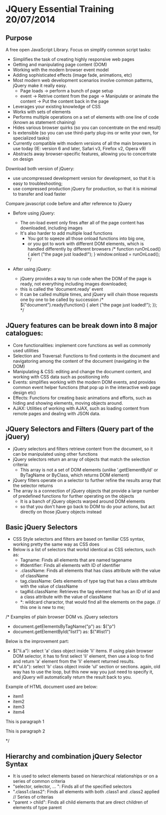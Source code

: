 JQuery Essential Training           20/07/2014
=====================

Purpose
-----------
A free open JavaScript Library. Focus on simplify common script tasks:
- Simplifies the task of creating highly responsive web pages
- Getting and manipulating page content (DOM)
- Working with the modern browser event model
- Adding sophisticated effects (image fade, animations, etc)
- Most modern web development scenarios involve common patterns, jQuery make it really easy.
    + Page loads -> perform a bunch of page setup
    + event -> Retrive content from the page -> Manipulate or animate the content -> Put the content back in the page
- Leverages your existing knowledge of CSS
- Works with sets of elements
- Performs multiple operations on a set of elements with one line of code (known as statement chaining)
- Hides various browser quirks (so you can concentrate on the end result)
- Is extensible (so you can use third-party plug-ins or write your own, for specialized tasks)
- Currently compatible with modern versions of all the main browsers in use today (IE: version 6 and later, Safari v3, Firefox v2, Opera v9)
- Abstracts away browser-specific features, allowing you to concertrate on design

Download both version of jQuery:
- use uncompressed development version for development, so that it is easy to troubleshooting;
- use compressed production jQuery for production, so that it is minimal to transfer and load faster

Compare javascript code before and after reference to jQuery
- Before using jQuery:
    + The on-load event only fires after all of the page content has downloaded, including images
    + It's also harder to add multiple load functions 
        *  You got to sqeeze all those onload functions into big one,
        *  or you got to work with different DOM elements, which is handled differently by different browsers
/*
function runOnLoad() {
    alert ("the page just loaded!");
}
window.onload = runOnLoad();
 */

- After using jQuery:
    + jQuery provides a way to run code when the DOM of the page is ready, not everything including images downloaded;
    + this is called the 'document.ready' event
    + It can be called multiple times, and jQuery will chain those requests one by one to be called by succession
/*
$("document").ready(function() {
    alert ("the page just loaded!");
});
 */

JQuery features can be break down into 8 major catalogues:
-------------------------------------------------------------------------------
- Core functionalities: implement core functions as well as commonly used utilities
- Selection and Traversal: Functions to find contents in the document and navigatoring among the content of the document (navigating in the DOM)
- Manipulating & CSS: editing and change the document content, and working with CSS data such as positioning info
- Events: simplifies working with the modern DOM events, and provides common event helper functions (that pop up in the interactive web page design etc)
- Effects: Functions for creating basic animations and efforts, such as hiding and showing elements, moving objects around. 
- AJAX: Utilities of working with AJAX, such as loading content from remote pages and dealing with JSON data.

JQuery Selectors and Filters (Query part of the jQuery)
------------------------------------------------------------------------------
- jQuery selectors and filters retrieve content from the document, so it can be manipulated using other functions
- jQuery selectors return an array of objects that match the selection criteria:
    + This array is not a set of DOM elements (unlike '.getElementById' or ByTagName or ByClass, which returns DOM element)
- jQuery filters operate on a selector to further refine the results array that the selector returns
- The array is a connection of jQuery objects that provide a large number of predefined functions for further operating on the objects
    + It is a banch of jQuery objects warped around DOM elements
    + so that you don't have go back to DOM to do your actions, but act directly on those jQuery objects instead

Basic jQuery Selectors
-----------------------------------
- CSS Style selectors and filters are based on familiar CSS syntax, working pretty the same way as CSS does
- Below is a list of selectors that workd identical as CSS selectors, such as:
    + Tagname:  Finds all elements that are named tagename
    + #Identifier:   Finds all elements with ID of identifier
    + .className:   Finds all elements that has class attribute with the value of className
    + tag.className:   Gets elements of type tag that has a class attribute with the value of className
    + tag#id.className:   Retrieves the tag element that has an ID of id and a class attribute with the value of className
    + *: wildcard charactor, that would find all the elements on the page.  // this one is new to me;

/*  Examples of plain browser DOM vs. jQuery selectors
- document.getElementsByTagName("p")              as:             $("p")
- document.getElementById("list1")                        as:            $("#list1")

Below is the improvement part:
- $("li.a"): select 'a' class object inside 'li' items. If using plain browser DOM selector, it has to first select 'li' element, then use a loop to find and return 'a' element from the 'li' element returned results.
- #("ul.b"): select 'b' class object inside 'ul' section or sections. again, old way has to use the loop, but this new way you just need to specify it, and jQuery will automatically return the result back to you.

Example of HTML document used are below:
<!DOCTYPE html>
<html>
<head>
    <title>Document</title>
</head>
<body>
    <ul id="list1">
        <li class="a">item1</li>
        <li class="b">item2</li>
        <li class="a">item3</li>
        <li class="b">item4</li>
    </ul>
    <p>This is paragraph 1</p>
    <p>This is paragraph 2</p>
</body>
</html>
 */

Hierarchy and combination jQuery Selector Syntax
-------------------------------------------------------------------
- It is used to select elements based on hierarchical relationships or on a series of common criteria
- "selector, selector, ... ": Finds all of the specified selectors
- ".class1.class2": Finds all elements with both .class1 and .class2 applied // Series of criterias
- "parent > child": Finds all child elements that are direct children of elements of type parent


